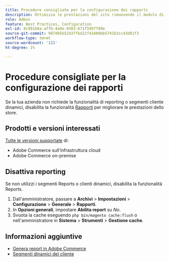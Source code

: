 ```yaml
---
title: Procedure consigliate per la configurazione dei rapporti
description: Ottimizza le prestazioni del sito rimuovendo il modulo di reporting se non lo utilizzi.
role: Admin
feature: Best Practices, Configuration
exl-id: 8c991b8a-affb-4a9e-9383-671f595ff89e
source-git-commit: 987d65b52437fbd21f41600bb5741b3cc43d01f3
workflow-type: tm+mt
source-wordcount: '121'
ht-degree: 1%

---
```


# Procedure consigliate per la configurazione dei rapporti

Se la tua azienda non richiede la funzionalità di reporting o segmenti cliente dinamici, disabilita la funzionalità [Rapporti](https://experienceleague.adobe.com/it/docs/commerce-admin/config/general/reports) per migliorare le prestazioni dello store.

## Prodotti e versioni interessati

[Tutte le versioni supportate](../../../release/versions.md) di:

- Adobe Commerce sull’infrastruttura cloud
- Adobe Commerce on-premise

## Disattiva reporting

Se non utilizzi i segmenti Reports o clienti dinamici, disabilita la funzionalità Reports.

1. Dall&#39;amministratore, passare a **Archivi** > **Impostazioni** > **Configurazione** > **Generale** > **Rapporti**.
1. In **Opzioni generali**, impostare **Abilita report** su *No*.
1. Svuota la cache eseguendo `php bin/magento cache:flush` o nell&#39;amministratore in **Sistema** > **Strumenti** > **Gestione cache**.

## Informazioni aggiuntive

- [Genera report in Adobe Commerce](https://experienceleague.adobe.com/it/docs/commerce-admin/start/reporting/reports-menu)
- [Segmenti dinamici del cliente](https://experienceleague.adobe.com/it/docs/commerce-admin/customers/segments/customer-segments)
